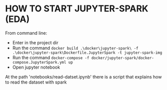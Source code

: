 # HOW TO START JUPYTER-SPARK (EDA)

From command line:

- Enter in the project dir
- Run the command ```docker build .\docker\jupyter-spark\ -f .\docker\jupyter-spark\Dockerfile.JupyterSpark -t jupyter-spark-img```
- Run the command ```docker-compose -f docker/jupyter-spark/docker-compose.JupyterSpark.yml up```
- Open jupyter notebook

At the path 'notebooks/read-datset.ipynb' there is a script that explains how to read the dataset with spark
